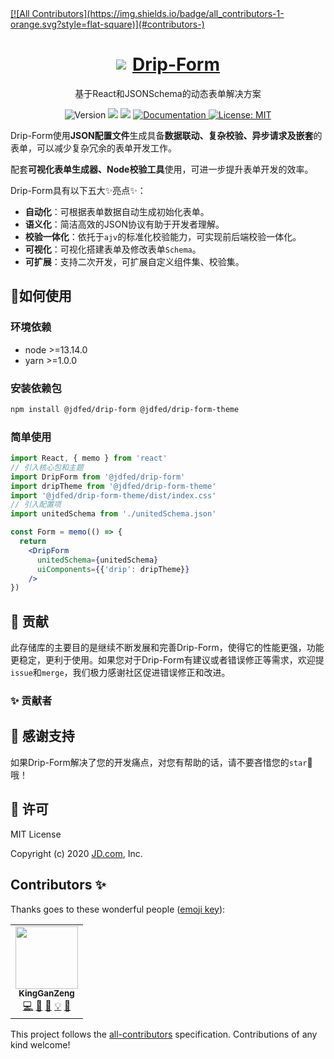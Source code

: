 <a href='http://drip.jd.com/drip-form/index.html'>
<!-- ALL-CONTRIBUTORS-BADGE:START - Do not remove or modify this section -->
[![All Contributors](https://img.shields.io/badge/all_contributors-1-orange.svg?style=flat-square)](#contributors-)
<!-- ALL-CONTRIBUTORS-BADGE:END -->
<h1 style="display: flex; align-items: center; justify-content: center">
  <img src='https://storage.360buyimg.com/imgtools/7e0e546a96-d962c880-f9a2-11eb-bf08-d585041b7c80.svg'/>
  <span style="margin-left: 10px">Drip-Form</span>
</h1>
</a>
<p align="center">基于React和JSONSchema的动态表单解决方案</p>
<p align="center">
  <img alt="Version" src="https://img.shields.io/badge/version-1.0.0-blue.svg?cacheSeconds=2592000" />
  <img src="https://img.shields.io/badge/node-%3E%3D13.14.0-blue.svg" />
  <img src="https://img.shields.io/badge/yarn-%3E%3D1.0.0-blue.svg" />
  <a href="http://drip.jd.com/drip-form/index.html" target="_blank">
    <img alt="Documentation" src="https://img.shields.io/badge/documentation-yes-brightgreen.svg" />
  </a>
  <a href="#" target="_blank">
    <img alt="License: MIT" src="https://img.shields.io/badge/License-MIT-yellow.svg" />
  </a>
</p>

Drip-Form使用**JSON配置文件**生成具备**数据联动、复杂校验、异步请求及嵌套**的表单，可以减少复杂冗余的表单开发工作。

配套**可视化表单生成器、Node校验工具**使用，可进一步提升表单开发的效率。

Drip-Form具有以下五大✨亮点✨：

* **自动化**：可根据表单数据自动生成初始化表单。
* **语义化**：简洁高效的JSON协议有助于开发者理解。
* **校验一体化**：依托于`ajv`的标准化校验能力，可实现前后端校验一体化。
* **可视化**：可视化搭建表单及修改表单`Schema`。
* **可扩展**：支持二次开发，可扩展自定义组件集、校验集。

## 🔨如何使用
### 环境依赖

- node >=13.14.0
- yarn >=1.0.0

### 安装依赖包

```sh
npm install @jdfed/drip-form @jdfed/drip-form-theme
```

### 简单使用

```jsx
import React, { memo } from 'react'
// 引入核心包和主题
import DripForm from '@jdfed/drip-form'
import dripTheme from '@jdfed/drip-form-theme'
import '@jdfed/drip-form-theme/dist/index.css'
// 引入配置项
import unitedSchema from './unitedSchema.json'

const Form = memo(() => {
  return 
    <DripForm
      unitedSchema={unitedSchema}
      uiComponents={{'drip': dripTheme}}
    />
})
```

## 🤔 贡献
此存储库的主要目的是继续不断发展和完善Drip-Form，使得它的性能更强，功能更稳定，更利于使用。如果您对于Drip-Form有建议或者错误修正等需求，欢迎提`issue`和`merge`，我们极力感谢社区促进错误修正和改进。

### ✨ 贡献者


## 🌟 感谢支持

如果Drip-Form解决了您的开发痛点，对您有帮助的话，请不要吝惜您的`star`🌟哦！

## 📄 许可
MIT License

Copyright (c) 2020 <a href='https://www.jd.com/'>JD.com</a>, Inc.


## Contributors ✨

Thanks goes to these wonderful people ([emoji key](https://allcontributors.org/docs/en/emoji-key)):

<!-- ALL-CONTRIBUTORS-LIST:START - Do not remove or modify this section -->
<!-- prettier-ignore-start -->
<!-- markdownlint-disable -->
<table>
  <tr>
    <td align="center"><a href="https://github.com/KingGanZeng"><img src="https://avatars.githubusercontent.com/u/22743840?v=4?s=100" width="100px;" alt=""/><br /><sub><b>KingGanZeng</b></sub></a><br /><a href="https://github.com/JDFED/drip-form/commits?author=KingGanZeng" title="Code">💻</a> <a href="https://github.com/JDFED/drip-form/issues?q=author%3AKingGanZeng" title="Bug reports">🐛</a> <a href="https://github.com/JDFED/drip-form/commits?author=KingGanZeng" title="Documentation">📖</a> <a href="#example-KingGanZeng" title="Examples">💡</a> <a href="#ideas-KingGanZeng" title="Ideas, Planning, & Feedback">🤔</a></td>
  </tr>
</table>

<!-- markdownlint-restore -->
<!-- prettier-ignore-end -->

<!-- ALL-CONTRIBUTORS-LIST:END -->

This project follows the [all-contributors](https://github.com/all-contributors/all-contributors) specification. Contributions of any kind welcome!